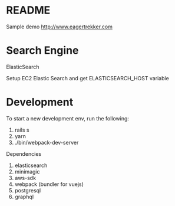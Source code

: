 # README
Sample demo
http://www.eagertrekker.com

Search Engine
======

ElasticSearch

Setup EC2 Elastic Search and get ELASTICSEARCH_HOST variable


Development
===========


To start a new development env, run the following:

1.  rails s
2.  yarn
3.  ./bin/webpack-dev-server



Dependencies

1.  elasticsearch
2.  minimagic
3.  aws-sdk
4.  webpack (bundler for vuejs)
5.  postgresql
6.  graphql

